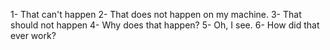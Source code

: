 1- That can't happen
2- That does not happen on my machine.
3- That should not happen
4- Why does that happen?
5- Oh, I see.
6- How did that ever work?

